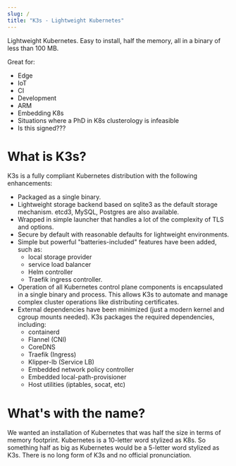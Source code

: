 ```yaml
---
slug: /
title: "K3s - Lightweight Kubernetes"
---
```


Lightweight Kubernetes. Easy to install, half the memory, all in a binary of less than 100 MB.

Great for:

* Edge
* IoT
* CI
* Development
* ARM
* Embedding K8s
* Situations where a PhD in K8s clusterology is infeasible
* Is this signed???
# What is K3s?

K3s is a fully compliant Kubernetes distribution with the following enhancements:

* Packaged as a single binary.
* Lightweight storage backend based on sqlite3 as the default storage mechanism. etcd3, MySQL, Postgres are also available.
* Wrapped in simple launcher that handles a lot of the complexity of TLS and options.
* Secure by default with reasonable defaults for lightweight environments.
* Simple but powerful "batteries-included" features have been added, such as: 
    * local storage provider 
    * service load balancer
    * Helm controller
    * Traefik ingress controller.
* Operation of all Kubernetes control plane components is encapsulated in a single binary and process. This allows K3s to automate and manage complex cluster operations like distributing certificates.
* External dependencies have been minimized (just a modern kernel and cgroup mounts needed). K3s packages the required dependencies, including:
    * containerd
    * Flannel (CNI)
    * CoreDNS
    * Traefik (Ingress)
    * Klipper-lb (Service LB)
    * Embedded network policy controller
    * Embedded local-path-provisioner
    * Host utilities (iptables, socat, etc)


# What's with the name?

We wanted an installation of Kubernetes that was half the size in terms of memory footprint. Kubernetes is a 10-letter word stylized as K8s. So something half as big as Kubernetes would be a 5-letter word stylized as K3s. There is no long form of K3s and no official pronunciation.
